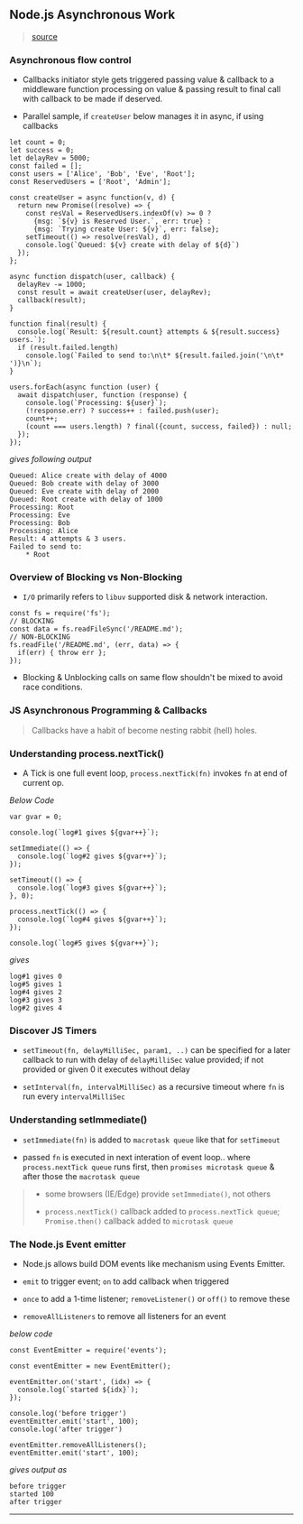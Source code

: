 
## Node.js Asynchronous Work

> [source](https://nodejs.dev/en/learn/)


### Asynchronous flow control

* Callbacks initiator style gets triggered passing value & callback to a middleware function processing on value & passing result to final call with callback to be made if deserved.

* Parallel sample, if `createUser` below manages it in async, if using callbacks

```
let count = 0;
let success = 0;
let delayRev = 5000;
const failed = [];
const users = ['Alice', 'Bob', 'Eve', 'Root'];
const ReservedUsers = ['Root', 'Admin'];

const createUser = async function(v, d) {
  return new Promise((resolve) => {
    const resVal = ReservedUsers.indexOf(v) >= 0 ?
      {msg: `${v} is Reserved User.`, err: true} :
      {msg: `Trying create User: ${v}`, err: false};
    setTimeout(() => resolve(resVal), d)
    console.log(`Queued: ${v} create with delay of ${d}`)
  });
};

async function dispatch(user, callback) {
  delayRev -= 1000;
  const result = await createUser(user, delayRev);
  callback(result);
}

function final(result) {
  console.log(`Result: ${result.count} attempts & ${result.success} users.`);
  if (result.failed.length)
    console.log(`Failed to send to:\n\t* ${result.failed.join('\n\t* ')}\n`);
}

users.forEach(async function (user) {
  await dispatch(user, function (response) {
    console.log(`Processing: ${user}`);
    (!response.err) ? success++ : failed.push(user);
    count++;
    (count === users.length) ? final({count, success, failed}) : null;
  });
});
```

*gives following output*

```
Queued: Alice create with delay of 4000
Queued: Bob create with delay of 3000
Queued: Eve create with delay of 2000
Queued: Root create with delay of 1000
Processing: Root
Processing: Eve
Processing: Bob
Processing: Alice
Result: 4 attempts & 3 users.
Failed to send to:
	* Root
```


### Overview of Blocking vs Non-Blocking

* `I/O` primarily refers to `libuv` supported disk & network interaction.

```
const fs = require('fs');
// BLOCKING
const data = fs.readFileSync('/README.md');
// NON-BLOCKING
fs.readFile('/README.md', (err, data) => {
  if(err) { throw err };
});
```

* Blocking & Unblocking calls on same flow shouldn't be mixed to avoid race conditions.


### JS Asynchronous Programming & Callbacks

> Callbacks have a habit of become nesting rabbit (hell) holes.

### Understanding process.nextTick()

* A Tick is one full event loop, `process.nextTick(fn)` invokes `fn` at end of current op.

*Below Code*

```
var gvar = 0;

console.log(`log#1 gives ${gvar++}`);

setImmediate(() => {
  console.log(`log#2 gives ${gvar++}`);
});

setTimeout(() => {
  console.log(`log#3 gives ${gvar++}`);
}, 0);

process.nextTick(() => {
  console.log(`log#4 gives ${gvar++}`);
});

console.log(`log#5 gives ${gvar++}`);
```

*gives*

```
log#1 gives 0
log#5 gives 1
log#4 gives 2
log#3 gives 3
log#2 gives 4
```

### Discover JS Timers

* `setTimeout(fn, delayMilliSec, param1, ..)` can be specified for a later callback to run with delay of `delayMilliSec` value provided; if not provided or given 0 it executes without delay

* `setInterval(fn, intervalMilliSec)` as a recursive timeout where `fn` is run every `intervalMilliSec`

### Understanding setImmediate()

* `setImmediate(fn)` is added to `macrotask queue` like that for `setTimeout`

* passed `fn` is executed in next interation of event loop.. where `process.nextTick queue` runs first, then `promises microtask queue` & after those the `macrotask queue`

> * some browsers (IE/Edge) provide `setImmediate()`, not others
>
> * `process.nextTick()` callback added to `process.nextTick queue`; `Promise.then()` callback added to `microtask queue`


### The Node.js Event emitter

* Node.js allows build DOM events like mechanism using Events Emitter.

* `emit` to trigger event; `on` to add callback when triggered

 * `once` to add a 1-time listener; `removeListener()` or `off()` to remove these

* `removeAllListeners` to remove all listeners for an event

*below code*

```
const EventEmitter = require('events');

const eventEmitter = new EventEmitter();

eventEmitter.on('start', (idx) => {
  console.log(`started ${idx}`);
});

console.log('before trigger')
eventEmitter.emit('start', 100);
console.log('after trigger')

eventEmitter.removeAllListeners();
eventEmitter.emit('start', 100);
```

*gives output as*

```
before trigger
started 100
after trigger
```

---

